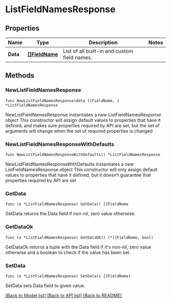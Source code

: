 # ListFieldNamesResponse

## Properties

Name | Type | Description | Notes
------------ | ------------- | ------------- | -------------
**Data** | [**[]FieldName**](FieldName.md) | List of all built-in and custom field names. | 

## Methods

### NewListFieldNamesResponse

`func NewListFieldNamesResponse(data []FieldName, ) *ListFieldNamesResponse`

NewListFieldNamesResponse instantiates a new ListFieldNamesResponse object
This constructor will assign default values to properties that have it defined,
and makes sure properties required by API are set, but the set of arguments
will change when the set of required properties is changed

### NewListFieldNamesResponseWithDefaults

`func NewListFieldNamesResponseWithDefaults() *ListFieldNamesResponse`

NewListFieldNamesResponseWithDefaults instantiates a new ListFieldNamesResponse object
This constructor will only assign default values to properties that have it defined,
but it doesn't guarantee that properties required by API are set

### GetData

`func (o *ListFieldNamesResponse) GetData() []FieldName`

GetData returns the Data field if non-nil, zero value otherwise.

### GetDataOk

`func (o *ListFieldNamesResponse) GetDataOk() (*[]FieldName, bool)`

GetDataOk returns a tuple with the Data field if it's non-nil, zero value otherwise
and a boolean to check if the value has been set.

### SetData

`func (o *ListFieldNamesResponse) SetData(v []FieldName)`

SetData sets Data field to given value.



[[Back to Model list]](../README.md#documentation-for-models) [[Back to API list]](../README.md#documentation-for-api-endpoints) [[Back to README]](../README.md)


